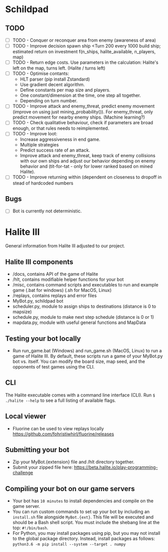 # Schildpad
## TODO
- [ ] TODO - Conquer or reconquer area from enemy (awareness of area)
- [ ] TODO - Improve decision spawn ship <Turn 200 every 1000 build ship; estimated return on investment f(n_ships, halite_available, n_players, map)
- [ ] TODO - Return edge costs. Use parameters in the calculation: Halite's left on the map, turns left. (Halite / turns left)
- [ ] TODO - Optimise contants: 
    - HLT parser (pip install Zstandard)
    - Use gradient decent algorithm.
    - Define constants per map size and players.
    - One constant/dimension at the time, one step all together.
    - Depending on turn number. 
- [ ] TODO - Improve attack and enemy_threat, predict enemy movement (improve on using just mining_probability()). For enemy_threat, only predict movement for nearby enemy ships. (Machine learning?)
- [ ] TODO - Check qualitative behaviour, check if parameters are broad enough, or that rules needs to reimplemented.
- [ ] TODO - Improve loot:
    - Increase aggressiveness in end game.
    - Multiple strategies
    - Predict success rate of an attack.
    - Improve attack and enemy_threat, keep track of enemy collisions with our own ships and adjust our behavior depending on enemy behavior and (tit-for-tat - only for lower ranked based on mined Halite).
- [ ] TODO - Improve returning within (dependent on closeness to dropoff in stead of hardcoded numbers

## Bugs
- [ ] Bot is currently not deterministic. 

# Halite III
General information from Halite III adjusted to our project.

## Halite III components
* /docs, contains API of the game of Halite 
* /hlt, contains modifiable helper functions for your bot
* /misc, contains command scripts and executables to run and example game (.bat for windows) (.sh for MacOS, Linux)
* /replays, contains replays and error files
* MyBot.py, schildpad bot
* scheduler.py, module to assign ships to destinations (distance is 0 to mapsize)
* schedule.py, module to make next step schedule (distance is 0 or 1)
* mapdata.py, module with useful general functions and MapData

## Testing your bot locally
* Run run_game.bat (Windows) and run_game.sh (MacOS, Linux) to run a game of Halite III. By default, these scripts run a game of your MyBot.py bot vs. itself.  You can modify the board size, map seed, and the opponents of test games using the CLI.

## CLI
The Halite executable comes with a command line interface (CLI). Run `$ ./halite --help` to see a full listing of available flags.


## Local viewer
* Fluorine can be used to view replays locally https://github.com/fohristiwhirl/fluorine/releases

## Submitting your bot
* Zip your MyBot.{extension} file and /hlt directory together.
* Submit your zipped file here: https://beta.halite.io/play-programming-challenge

## Compiling your bot on our game servers
* Your bot has `10 minutes` to install dependencies and compile on the game server.
* You can run custom commands to set up your bot by including an `install.sh` file alongside `MyBot.{ext}`. This file will be executed and should be a Bash shell script. You must include the shebang line at the top: `#!/bin/bash`.
* For Python, you may install packages using pip, but you may not install to the global package directory. Instead, install packages as follows: `python3.6 -m pip install --system --target . numpy`
